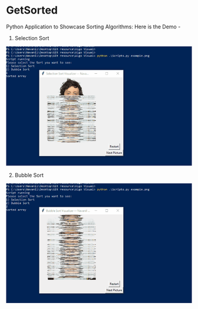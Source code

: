 # GetSorted

Python Application to Showcase Sorting Algorithms:
Here is the Demo - 

1) Selection Sort

![](SelSort.gif)

2) Bubble Sort

![](BubSort.gif)
